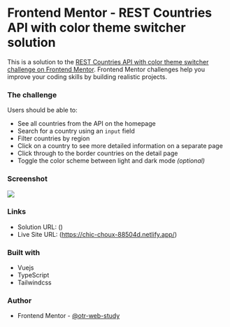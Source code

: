 # Frontend Mentor - REST Countries API with color theme switcher solution

This is a solution to the [REST Countries API with color theme switcher challenge on Frontend Mentor](https://www.frontendmentor.io/challenges/rest-countries-api-with-color-theme-switcher-5cacc469fec04111f7b848ca). Frontend Mentor challenges help you improve your coding skills by building realistic projects.

### The challenge

Users should be able to:

- See all countries from the API on the homepage
- Search for a country using an `input` field
- Filter countries by region
- Click on a country to see more detailed information on a separate page
- Click through to the border countries on the detail page
- Toggle the color scheme between light and dark mode _(optional)_

### Screenshot

![](./screenshots/Screenshot.png)

### Links

- Solution URL: ()
- Live Site URL: (https://chic-choux-88504d.netlify.app/)

### Built with

- Vuejs
- TypeScript
- Tailwindcss

### Author

- Frontend Mentor - [@otr-web-study](https://www.frontendmentor.io/profile/otr-web-study)
